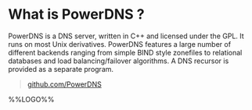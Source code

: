 # What is PowerDNS ?

PowerDNS is a DNS server, written in C++ and licensed under the GPL. It runs on most Unix derivatives. 
PowerDNS features a large number of different backends ranging from simple BIND style zonefiles to relational databases 
and load balancing/failover algorithms. A DNS recursor is provided as a separate program.

> [github.com/PowerDNS](https://github.com/PowerDNS)

%%LOGO%%

